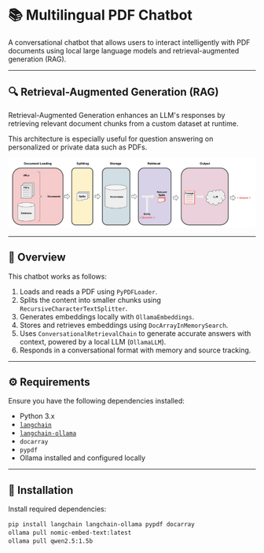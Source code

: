 # 📚 Multilingual PDF Chatbot

A conversational chatbot that allows users to interact intelligently with PDF documents using local large language models and retrieval-augmented generation (RAG).

---

## 🔍 Retrieval-Augmented Generation (RAG)

Retrieval-Augmented Generation enhances an LLM's responses by retrieving relevant document chunks from a custom dataset at runtime.

This architecture is especially useful for question answering on personalized or private data such as PDFs.

![Chatbot Architecture](./images/ragchatbotpdf.png)

---

## 🧠 Overview

This chatbot works as follows:

1. Loads and reads a PDF using `PyPDFLoader`.
2. Splits the content into smaller chunks using `RecursiveCharacterTextSplitter`.
3. Generates embeddings locally with `OllamaEmbeddings`.
4. Stores and retrieves embeddings using `DocArrayInMemorySearch`.
5. Uses `ConversationalRetrievalChain` to generate accurate answers with context, powered by a local LLM (`OllamaLLM`).
6. Responds in a conversational format with memory and source tracking.

---

## ⚙️ Requirements

Ensure you have the following dependencies installed:

- Python 3.x
- [`langchain`](https://python.langchain.com/)
- [`langchain-ollama`](https://pypi.org/project/langchain-ollama/)
- `docarray`
- `pypdf`
- Ollama installed and configured locally

---

## 💾 Installation

Install required dependencies:

```bash
pip install langchain langchain-ollama pypdf docarray
ollama pull nomic-embed-text:latest
ollama pull qwen2.5:1.5b